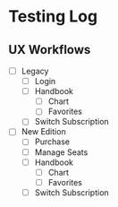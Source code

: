 # Testing Log
## UX Workflows
- [ ] Legacy
  - [ ] Login
  - [ ] Handbook
    - [ ] Chart
    - [ ] Favorites
  - [ ] Switch Subscription
- [ ] New Edition
  - [ ] Purchase
  - [ ] Manage Seats
  - [ ] Handbook
    - [ ] Chart
    - [ ] Favorites
  - [ ] Switch Subscription
